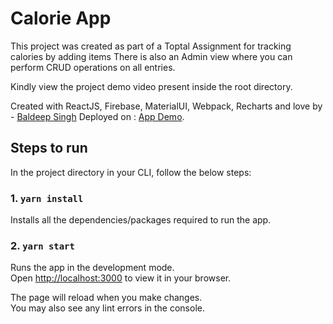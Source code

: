 # Calorie App

This project was created as part of a Toptal Assignment for tracking calories by adding items
There is also an Admin view where you can perform CRUD operations on all entries.

Kindly view the project demo video present inside the root directory.

Created with ReactJS, Firebase, MaterialUI, Webpack, Recharts and love by - [Baldeep Singh](https://baldeep-singh.netlify.app/) 
Deployed on : [App Demo](https://calories-app.netlify.app/).

## Steps to run

In the project directory in your CLI, follow the below steps:

### 1. `yarn install`

Installs all the dependencies/packages required to run the app.


### 2. `yarn start`

Runs the app in the development mode.\
Open [http://localhost:3000](http://localhost:3000) to view it in your browser.

The page will reload when you make changes.\
You may also see any lint errors in the console.

